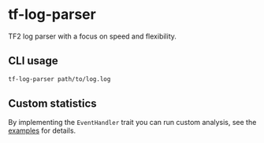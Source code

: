 # tf-log-parser

TF2 log parser with a focus on speed and flexibility.

## CLI usage

```bash
tf-log-parser path/to/log.log
```

## Custom statistics

By implementing the `EventHandler` trait you can run custom analysis, see the [examples](./examples) for details.
